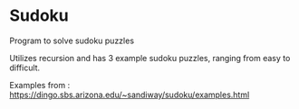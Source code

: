 # Sudoku
Program to solve sudoku puzzles

Utilizes recursion and has 3 example sudoku puzzles, ranging from easy to difficult.

Examples from : https://dingo.sbs.arizona.edu/~sandiway/sudoku/examples.html
